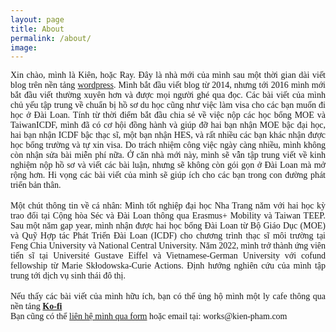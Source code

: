 ```yaml
---
layout: page
title: About
permalink: /about/
image:
---
```

  
<div align="justify"><span style="font-family:Tahoma;"> Xin chào, mình là Kiên, hoặc Ray. Đây là nhà mới của mình sau một thời gian dài viết blog trên nền tảng <a href="https://eldlrjn.wordpress.com/">wordpress</a>. Mình bắt đầu viết blog từ 2014, nhưng tới 2016 mình mới bắt đầu viết thường xuyên hơn và được mọi người ghé qua đọc. Các bài viết của mình chủ yếu tập trung về chuẩn bị hồ sơ du học cũng như việc làm visa cho các bạn muốn đi học ở Đài Loan. Tính từ thời điểm bắt đầu chia sẻ về việc nộp các học bổng MOE và TaiwanICDF, mình đã có cơ hội đồng hành và giúp đỡ hai bạn nhận MOE bậc đại học, hai bạn nhận ICDF bậc thạc sĩ, một bạn nhận HES, và rất nhiều các bạn khác nhận được học bổng trường và tự xin visa. Do trách nhiệm công việc ngày càng nhiều, mình không còn nhận sửa bài miễn phí nữa. Ở căn nhà mới này, mình sẽ vẫn tập trung viết về kinh nghiệm nộp hồ sơ và viết các bài luận, nhưng sẽ không còn gói gọn ở Đài Loan mà mở rộng hơn. Hi vọng các bài viết của mình sẽ giúp ích cho các bạn trong con đường phát triển bản thân.</span></div>
<br>
<div align="justify"><span style="font-family:Tahoma;">Một chút thông tin về cá nhân: Mình tốt nghiệp đại học Nha Trang năm với hai học kỳ trao đổi tại Cộng hòa Séc và Đài Loan thông qua Erasmus+ Mobility và Taiwan TEEP. Sau một năm gap year, mình nhận được hai học bổng Đài Loan từ Bộ Giáo Dục (MOE) và Quỹ Hợp tác Phát Triển Đài Loan (ICDF) cho chương trình thạc sĩ môi trường tại Feng Chia University và National Central University. Năm 2022, mình trở thành ứng viên tiến sĩ tại Université Gustave Eiffel và Vietnamese-German University với cofund fellowship từ Marie Skłodowska-Curie Actions. Định hướng nghiên cứu của mình tập trung tới dịch vụ sinh thái đô thị.</span></div>
<br>
<div align="justify"><span style="font-family:Tahoma;"> Nếu thấy các bài viết của mình hữu ích, bạn có thể ủng hộ mình một ly cafe thông qua nền tảng <a href="https://ko-fi.com/kienphamtrung"><b>Ko-fi</b></a></span></div>

<div align="justify"><span style="font-family:Tahoma"> Bạn cũng có thể <a href="https://kien-pham.com/contact">liên hệ mình qua form</a> hoặc email tại: works@kien-pham.com</span></div>
<br><br>
